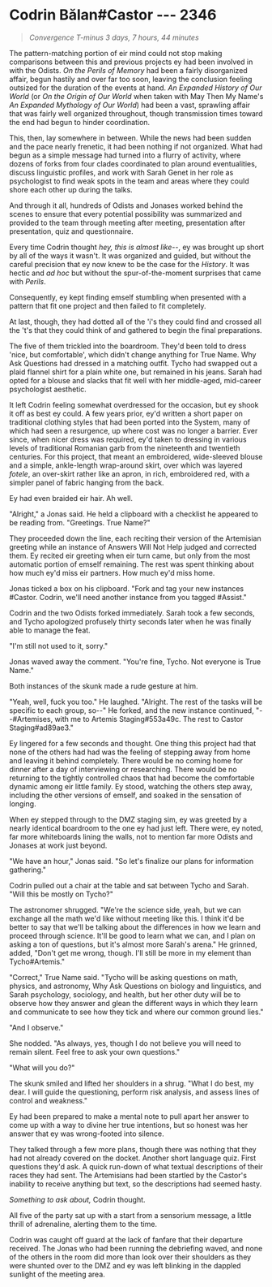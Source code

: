 # Codrin Bălan#Castor --- 2346

> *Convergence T-minus 3 days, 7 hours, 44 minutes*

The pattern-matching portion of eir mind could not stop making comparisons between this and previous projects ey had been involved in with the Odists. *On the Perils of Memory* had been a fairly disorganized affair, begun hastily and over far too soon, leaving the conclusion feeling outsized for the duration of the events at hand. *An Expanded History of Our World* (or *On the Origin of Our World* when taken with May Then My Name's *An Expanded Mythology of Our World*) had been a vast, sprawling affair that was fairly well organized throughout, though transmission times toward the end had begun to hinder coordination.

This, then, lay somewhere in between. While the news had been sudden and the pace nearly frenetic, it had been nothing if not organized. What had begun as a simple message had turned into a flurry of activity, where dozens of forks from four clades coordinated to plan around eventualities, discuss linguistic profiles, and work with Sarah Genet in her role as psychologist to find weak spots in the team and areas where they could shore each other up during the talks.

And through it all, hundreds of Odists and Jonases worked behind the scenes to ensure that every potential possibility was summarized and provided to the team through meeting after meeting, presentation after presentation, quiz and questionnaire.

Every time Codrin thought *hey, this is almost like--*, ey was brought up short by all of the ways it wasn't. It was organized and guided, but without the careful precision that ey now knew to be the case for the *History*. It was hectic and *ad hoc* but without the spur-of-the-moment surprises that came with *Perils*.

Consequently, ey kept finding emself stumbling when presented with a pattern that fit one project and then failed to fit completely.

At last, though, they had dotted all of the 'i's they could find and crossed all the 't's that they could think of and gathered to begin the final preparations.

The five of them trickled into the boardroom. They'd been told to dress 'nice, but comfortable', which didn't change anything for True Name. Why Ask Questions had dressed in a matching outfit. Tycho had swapped out a plaid flannel shirt for a plain white one, but remained in his jeans. Sarah had opted for a blouse and slacks that fit well with her middle-aged, mid-career psychologist aesthetic.

It left Codrin feeling somewhat overdressed for the occasion, but ey shook it off as best ey could. A few years prior, ey'd written a short paper on traditional clothing styles that had been ported into the System, many of which had seen a resurgence, up where cost was no longer a barrier. Ever since, when nicer dress was required, ey'd taken to dressing in various levels of traditional Romanian garb from the nineteenth and twentieth centuries. For this project, that meant an embroidered, wide-sleeved blouse and a simple, ankle-length wrap-around skirt, over which was layered *fotele*, an over-skirt rather like an apron, in rich, embroidered red, with a simpler panel of fabric hanging from the back.

Ey had even braided eir hair. Ah well.

"Alright," a Jonas said. He held a clipboard with a checklist he appeared to be reading from. "Greetings. True Name?"

They proceeded down the line, each reciting their version of the Artemisian greeting while an instance of Answers Will Not Help judged and corrected them. Ey recited eir greeting when eir turn came, but only from the most automatic portion of emself remaining. The rest was spent thinking about how much ey'd miss eir partners. How much ey'd miss home. 

Jonas ticked a box on his clipboard. "Fork and tag your new instances #Castor. Codrin, we'll need another instance from you tagged #Assist."

Codrin and the two Odists forked immediately. Sarah took a few seconds, and Tycho apologized profusely thirty seconds later when he was finally able to manage the feat.

"I'm still not used to it, sorry."

Jonas waved away the comment. "You're fine, Tycho. Not everyone is True Name."

Both instances of the skunk made a rude gesture at him.

"Yeah, well, fuck you too." He laughed. "Alright. The rest of the tasks will be specific to each group, so--" He forked, and the new instance continued, "--#Artemises, with me to Artemis Staging#553a49c. The rest to Castor Staging#ad89ae3."

Ey lingered for a few seconds and thought. One thing this project had that none of the others had had was the feeling of stepping away from home and leaving it behind completely. There would be no coming home for dinner after a day of interviewing or researching. There would be no returning to the tightly controlled chaos that had become the comfortable dynamic among eir little family. Ey stood, watching the others step away, including the other versions of emself, and soaked in the sensation of longing.

When ey stepped through to the DMZ staging sim, ey was greeted by a nearly identical boardroom to the one ey had just left. There were, ey noted, far more whiteboards lining the walls, not to mention far more Odists and Jonases at work just beyond.

"We have an hour," Jonas said. "So let's finalize our plans for information gathering."

Codrin pulled out a chair at the table and sat between Tycho and Sarah. "Will this be mostly on Tycho?"

The astronomer shrugged. "We're the science side, yeah, but we can exchange all the math we'd like without meeting like this. I think it'd be better to say that we'll be talking about the differences in how we learn and proceed through science. It'll be good to learn what we can, and I plan on asking a ton of questions, but it's almost more Sarah's arena." He grinned, added, "Don't get me wrong, though. I'll still be more in my element than Tycho#Artemis."

"Correct," True Name said. "Tycho will be asking questions on math, physics, and astronomy, Why Ask Questions on biology and linguistics, and Sarah psychology, sociology, and health, but her other duty will be to observe how they answer and glean the different ways in which they learn and communicate to see how they tick and where our common ground lies."

"And I observe."

She nodded. "As always, yes, though I do not believe you will need to remain silent. Feel free to ask your own questions."

"What will you do?"

The skunk smiled and lifted her shoulders in a shrug. "What I do best, my dear. I will guide the questioning, perform risk analysis, and assess lines of control and weakness."

Ey had been prepared to make a mental note to pull apart her answer to come up with a way to divine her true intentions, but so honest was her answer that ey was wrong-footed into silence.

They talked through a few more plans, though there was nothing that they had not already covered on the docket. Another short language quiz. First questions they'd ask. A quick run-down of what textual descriptions of their races they had sent. The Artemisians had been startled by the Castor's inability to receive anything but text, so the descriptions had seemed hasty.

*Something to ask about,* Codrin thought.

All five of the party sat up with a start from a sensorium message, a little thrill of adrenaline, alerting them to the time.

Codrin was caught off guard at the lack of fanfare that their departure received. The Jonas who had been running the debriefing waved, and none of the others in the room did more than look over their shoulders as they were shunted over to the DMZ and ey was left blinking in the dappled sunlight of the meeting area.
